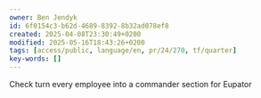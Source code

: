 ```yaml
---
owner: Ben Jendyk
id: 6f0154c3-b62d-4689-8392-8b32ad078ef8
created: 2025-04-08T23:30:49+0200
modified: 2025-05-16T18:43:26+0200
tags: [access/public, language/en, pr/24/270, tf/quarter]
key-words: []
---
```


Check turn every employee into a commander section for Eupator 